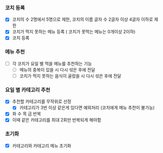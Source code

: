 ### 코치 등록

- [x]  코치의 수 2명에서 5명으로 제한, 코치의 이름 글자 수 2글자 이상 4글자 이하로 제한
- [x]  코치가 먹지 못하는 메뉴 등록 ( 코치가 못먹는 메뉴는 0개이상 2이하)
- [x]  코치 등록

### 메뉴 추천

- [ ]  각 코치가 요일 별 먹을 메뉴를 추천하는 기능
    - [ ] 메뉴의 중복이 있을 시 다시 섞은 후에 전달
    - [ ] 코치가 먹지 못하는 음식이 골랐을 시 다시 섞은 후에 전달

### 요일 별 카테고리 추천

- [X]  추천할 카테고리를 무작위로 선정
    - [x]  카테고리가 3번 이상 같은게 있다면 예외처리 (코치에게 메뉴 추천이 불가능)
- [x]  화 수 목 금 반복
- [x]  이때 같은 카테고리를 최대 2회만 반복되게 해야함

### 초기화

- [x]  카테고리와 카테고리 메뉴 초기화